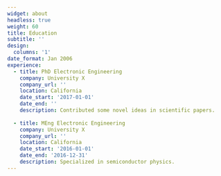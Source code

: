 ```yaml
---
widget: about
headless: true
weight: 60
title: Education
subtitle: ''
design:
  columns: '1'
date_format: Jan 2006
experience:
  - title: PhD Electronic Engineering
    company: University X
    company_url: ''
    location: California
    date_start: '2017-01-01'
    date_end: ''
    description: Contributed some novel ideas in scientific papers.
        
  - title: MEng Electronic Engineering
    company: University X
    company_url: ''
    location: California
    date_start: '2016-01-01'
    date_end: '2016-12-31'
    description: Specialized in semiconductor physics.
---
```

